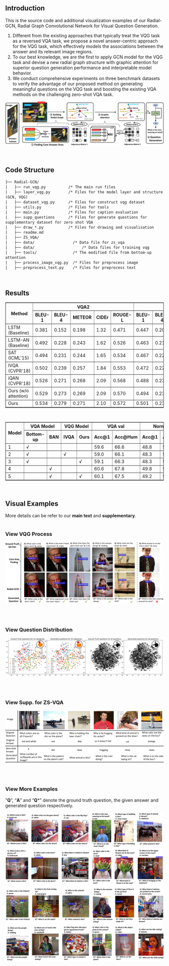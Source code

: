 ## Introduction

This is the source code and additional visualization examples of our Radial-GCN, Radial Graph Convolutional Network for Visual Question Generation.

1) Different from the existing approaches that typically treat the VQG task as a reversed VQA task, we propose a novel answer-centric approach for the VQG task, which effectively models the associations between the answer and its relevant image regions.
2)  To our best knowledge, we are the first to apply GCN model for the VQG task and devise a new radial graph structure with graphic attention for superior question generation performance and interpretable model behavior. 
3)  We conduct comprehensive experiments on three benchmark datasets to verify the advantage of our proposed method on generating meaningful questions on the VQG task and boosting the existing VQA methods on the challenging zero-shot VQA task.

![framework](https://github.com/submitwithanonymous/ICCV2019/raw/master/fig/framwork_new_.png)

<br>

## Code Structure

```
├── Radial-GCN/
|   ├── run_vqg.py          /* The main run files
|   ├── layer_vqg.py        /* Files for the model layer and structure (GCN, VQG)
|   ├── dataset_vqg.py      /* Files for construct vqg dataset
|   ├── utils.py            /* Files for tools
|   ├── main.py             /* Files for caption evaluation
|   ├── supp_questions      /* Files for generate questions for supplementary dataset for zero shot VQA
|   ├── draw_*.py           /* Files for drawing and visualisation
|   ├── readme.md
│   ├── ZS_VQA/
| 	├── data/                 /* Data file for zs_vqa
│   ├── data/                     /* Data files for training vqg
|	├── tools/                /* The modified file from bottom-up attention
|	├── process_image_vqg.py  /* Files for preprocess image
|	├── preprocess_text.py    /* Files for preprocess text
```

<br>

## Results




<table class="tg" align="center" border="1">
  <tr>
    <th class="tg-uys7" rowspan="2">Method</th>
    <th class="tg-uys7" colspan="5">VQA2</th>
    <th class="tg-c3ow" colspan="5">Visual7W</th>
  </tr>
  <tr>
    <th class="tg-c3ow">BLEU-1</td>
    <th class="tg-c3ow">BLEU-4</td>
    <th class="tg-c3ow">METEOR</td>
    <th class="tg-c3ow">CIDEr</td>
    <th class="tg-c3ow">ROUGE-L</td>
    <th class="tg-c3ow">BLEU-1</td>
    <th class="tg-c3ow">BLEU-4</td>
    <th class="tg-c3ow">METEOR</td>
    <th class="tg-c3ow">CIDEr</td>
    <th class="tg-c3ow">ROUGE-L</td>
  </tr>
  <tr>
    <td class="tg-c3ow">LSTM (Baseline)</td>
    <td class="tg-c3ow">0.381</td>
    <td class="tg-c3ow">0.152</td>
    <td class="tg-c3ow">0.198</td>
    <td class="tg-c3ow">1.32</td>
    <td class="tg-c3ow">0.471</td>
    <td class="tg-c3ow">0.447</td>
    <td class="tg-c3ow">0.202</td>
    <td class="tg-c3ow">0.192</td>
    <td class="tg-c3ow">1.13</td>
    <td class="tg-c3ow">0.468</td>
  </tr>
  <tr>
    <td class="tg-c3ow">LSTM-AN (Baseline)</td>
    <td class="tg-c3ow">0.492</td>
    <td class="tg-c3ow">0.228</td>
    <td class="tg-c3ow">0.243</td>
    <td class="tg-c3ow">1.62</td>
    <td class="tg-c3ow">0.526</td>
    <td class="tg-c3ow">0.463</td>
    <td class="tg-c3ow">0.219</td>
    <td class="tg-c3ow">0.229</td>
    <td class="tg-c3ow">1.34</td>
    <td class="tg-c3ow">0.501</td>
  </tr>
  <tr>
    <td class="tg-c3ow">SAT (ICML'15)</td>
    <td class="tg-c3ow">0.494</td>
    <td class="tg-c3ow">0.231</td>
    <td class="tg-c3ow">0.244</td>
    <td class="tg-c3ow">1.65</td>
    <td class="tg-c3ow">0.534</td>
    <td class="tg-c3ow">0.467</td>
    <td class="tg-c3ow">0.223</td>
    <td class="tg-c3ow">0.234</td>
    <td class="tg-c3ow">1.34</td>
    <td class="tg-c3ow">0.503</td>
  </tr>
  <tr>
    <td class="tg-c3ow">IVQA (CVPR'18)</td>
    <td class="tg-c3ow">0.502</td>
    <td class="tg-c3ow">0.239</td>
    <td class="tg-c3ow">0.257</td>
    <td class="tg-c3ow">1.84</td>
    <td class="tg-c3ow">0.553</td>
    <td class="tg-c3ow">0.472</td>
    <td class="tg-c3ow">0.227</td>
    <td class="tg-c3ow">0.237</td>
    <td class="tg-c3ow">1.36</td>
    <td class="tg-c3ow">0.508</td>
  </tr>
  <tr>
    <td class="tg-c3ow">iQAN (CVPR'18)</td>
    <td class="tg-c3ow">0.526</td>
    <td class="tg-c3ow">0.271</td>
    <td class="tg-c3ow">0.268</td>
    <td class="tg-c3ow">2.09</td>
    <td class="tg-c3ow">0.568</td>
    <td class="tg-c3ow">0.488</td>
    <td class="tg-c3ow">0.231</td>
    <td class="tg-c3ow">0.251</td>
    <td class="tg-c3ow">1.44</td>
    <td class="tg-c3ow">0.520</td>
  </tr>
  <tr>
    <td class="tg-7btt">Ours (w/o attention)</td>
    <td class="tg-c3ow">0.529</td>
    <td class="tg-c3ow">0.273</td>
    <td class="tg-c3ow">0.269</td>
    <td class="tg-c3ow">2.09</td>
    <td class="tg-c3ow">0.570</td>
    <td class="tg-c3ow">0.494</td>
    <td class="tg-c3ow">0.233</td>
    <td class="tg-c3ow">0.257</td>
    <td class="tg-c3ow">1.47</td>
    <td class="tg-c3ow">0.524</td>
  </tr>
  <tr>
    <td class="tg-7btt">Ours</td>
    <td class="tg-7btt">0.534</td>
    <td class="tg-7btt">0.279</td>
    <td class="tg-7btt">0.271</td>
    <td class="tg-7btt">2.10</td>
    <td class="tg-7btt">0.572</td>
    <td class="tg-7btt">0.501</td>
    <td class="tg-7btt">0.236</td>
    <td class="tg-7btt">0.259</td>
    <td class="tg-7btt">1.52</td>
    <td class="tg-7btt">0.527</td>
  </tr>
</table>


<br>

<table class="tg" align="center" border="1">
  <tr>
    <th class="tg-uys7" rowspan="2">Model</th>
    <th class="tg-uys7" colspan="2">VQA Model</th>
    <th class="tg-uys7" colspan="2">VQG Model</th>
    <th class="tg-c3ow" colspan="2">VQA val</th>
    <th class="tg-c3ow" colspan="2">Norm test</th>
    <th class="tg-c3ow" colspan="2">ZS-VQA test</th>
  </tr>
  <tr>
    <th class="tg-c3ow">Bottom-up</td>
    <th class="tg-c3ow">BAN</td>
    <th class="tg-c3ow">IVQA</td>
    <th class="tg-c3ow">Ours</td>
    <th class="tg-c3ow">Acc@1</td>
    <th class="tg-c3ow">Acc@Hum</td>
    <th class="tg-c3ow">Acc@1</td>
    <th class="tg-c3ow">Acc@Hum</td>
    <th class="tg-c3ow">Acc@1</td>
    <th class="tg-c3ow">Acc@Hum</td>
  </tr>
  <tr>
    <td class="tg-c3ow">1</td>
    <td class="tg-c3ow">√</td>
    <td class="tg-c3ow"></td>
    <td class="tg-c3ow"></td>
    <td class="tg-c3ow"></td>
    <td class="tg-c3ow">59.6</td>
    <td class="tg-c3ow">66.6</td>
    <td class="tg-c3ow">48.8</td>
    <td class="tg-c3ow">56.9</td>
    <td class="tg-c3ow">0</td>
    <td class="tg-c3ow">0</td>
  </tr>
  <tr>
    <td class="tg-c3ow">2</td>
    <td class="tg-c3ow">√</td>
    <td class="tg-c3ow"></td>
    <td class="tg-c3ow">√</td>
    <td class="tg-c3ow"></td>
    <td class="tg-c3ow">59.0</td>
    <td class="tg-c3ow">66.1</td>
    <td class="tg-c3ow">48.3</td>
    <td class="tg-c3ow">56.0</td>
    <td class="tg-c3ow">29.2</td>
    <td class="tg-c3ow">39.4</td>
  </tr>
  <tr>
    <td class="tg-c3ow">3</td>
    <td class="tg-c3ow">√</td>
    <td class="tg-c3ow"></td>
    <td class="tg-c3ow"></td>
    <td class="tg-c3ow">√</td>
    <td class="tg-c3ow">59.1</td>
    <td class="tg-c3ow">66.3</td>
    <td class="tg-c3ow">48.3</td>
    <td class="tg-c3ow">56.2</td>
    <td class="tg-c3ow">30.1</td>
    <td class="tg-c3ow">40.4</td>
  </tr>
  <tr>
    <td class="tg-c3ow">4</td>
    <td class="tg-c3ow"></td>
    <td class="tg-c3ow">√<br></td>
    <td class="tg-c3ow"></td>
    <td class="tg-c3ow"></td>
    <td class="tg-7btt">60.6</td>
    <td class="tg-7btt">67.8</td>
    <td class="tg-7btt">49.8</td>
    <td class="tg-7btt">58.9</td>
    <td class="tg-c3ow">0</td>
    <td class="tg-c3ow">0</td>
  </tr>
  <tr>
    <td class="tg-c3ow">5</td>
    <td class="tg-c3ow"></td>
    <td class="tg-c3ow">√</td>
    <td class="tg-c3ow"></td>
    <td class="tg-c3ow">√</td>
    <td class="tg-c3ow">60.1</td>
    <td class="tg-c3ow">67.5</td>
    <td class="tg-c3ow">49.2</td>
    <td class="tg-c3ow">58.7</td>
    <td class="tg-7btt">30.7</td>
    <td class="tg-7btt">41.3</td>
  </tr>
</table>

<br>

## Visual Examples
More details can be refer to our **main text** and **supplementary**.
<br>
<br>
### View VQG Process  
![VQG Process](https://github.com/submitwithanonymous/ICCV2019/raw/master/fig/visual_new3.png)

<br>
<br>   

### View Question Distribution
![Distribution](https://github.com/submitwithanonymous/ICCV2019/raw/master/fig/tsne_vis.png)

<br>
<br>  

### View Supp. for ZS-VQA
![Supp](https://github.com/submitwithanonymous/ICCV2019/raw/master/fig/supp_q.png)

<br>
<br>  

### View More Examples
”**Q**”, “**A**” and “**Q***” denote the ground truth question, the given answer and generated question respectively.

![More Examples](https://github.com/submitwithanonymous/ICCV2019/raw/master/fig/visual3.png)


